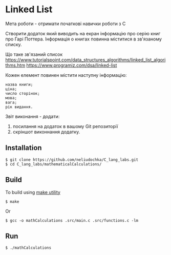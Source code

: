 # Linked List

Мета роботи - отримати початкові навички роботи з С

Створити додаток який виводить на екран інформацію про серію книг про Гарі Поттера.
Інформація о книгах повинна міститися в зв'язаному списку.

Що таке зв'язаний список
https://www.tutorialspoint.com/data_structures_algorithms/linked_list_algorithms.htm
https://www.programiz.com/dsa/linked-list

Кожен елемент повинен містити наступну інформацію:

    назва книги;
    ціна;
    число сторінок;
    мова;
    вага;
    рік видання.

Звіт виконання - додати:
1) посилання на додаток в вашому Git репозиторії
2) скріншот виконнання додатку.


## Installation
```
$ git clone https://github.com/neliudochka/C_lang_labs.git
$ cd C_lang_labs/mathematicalCalculations/
```

## Build
To build using [make utility](https://www.gnu.org/software/make/)
```
$ make  
```
Or
```
$ gcc -o mathCalculations .src/main.c .src/functions.c -lm

```

## Run
```
$ ./mathCalculations 
```
